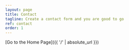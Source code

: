 ```yaml
---
layout: page
title: Contact
tagline: Create a contact form and you are good to go
ref: contact
order: 1
---
```




[Go to the Home Page]({{ '/' | absolute_url }})
